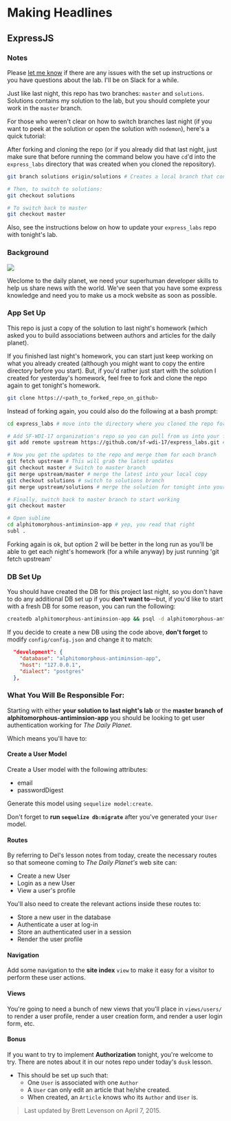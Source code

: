 # Making Headlines
## ExpressJS

### Notes

Please [let me know](mailto:brett.levenson@ga.co) if there are any issues with the set up instructions or you have questions about the lab. I'll be on Slack for a while.

Just like last night, this repo has two branches: `master` and `solutions`. Solutions contains my solution to the lab, but you should complete your work in the `master` branch.

For those who weren't clear on how to switch branches last night (if you want to peek at the solution or open the solution with `nodemon`), here's a quick tutorial:

After forking and cloning the repo (or if you already did that last night, just make sure that before running the command below you have `cd`'d into the `express_labs` directory that was created when you cloned the repository).

```bash
git branch solutions origin/solutions # Creates a local branch that contains the solution I created

# Then, to switch to solutions:
git checkout solutions

# To switch back to master
git checkout master
```

Also, see the instructions below on how to update your `express_labs` repo with tonight's lab.

### Background

<img src="daily_planet.jpg">

Weclome to the daily planet, we need your superhuman developer skills to help us share news with the world. We've seen that you have some express knowledge and need you to make us a mock website as soon as possible.

### App Set Up

This repo is just a copy of the solution to last night's homework (which asked you to build associations between authors and articles for the daily planet).

If you finished last night's homework, you can start just keep working on what you already created (although you might want to copy the entire directory before you start). But, if you'd rather just start with the solution I created for yesterday's homework, feel free to fork and clone the repo again to get tonight's homework.

```bash
git clone https://<path_to_forked_repo_on_github>
```

Instead of forking again, you could also do the following at a bash prompt:
```bash
cd express_labs # move into the directory where you cloned the repo for last night's homework

# Add SF-WDI-17 organization's repo so you can pull from us into your forked copy:
git add remote upstream https://github.com/sf-wdi-17/express_labs.git # make sure git isn't reporting any errors, and then do:

# Now you get the updates to the repo and merge them for each branch
git fetch upstream # This will grab the latest updates
git checkout master # Switch to master branch
git merge upstream/master # merge the latest into your local copy
git checkout solutions # switch to solutions branch
git merge upstream/solutions # merge the solution for tonight into your local copy

# Finally, switch back to master branch to start working
git checkout master

# Open sublime
cd alphitomorphous-antiminsion-app # yep, you read that right
subl .
```

Forking again is ok, but option 2 will be better in the long run as you'll be able to get each night's homework (for a while anyway) by just running 'git fetch upstream'

### DB Set Up

You should have created the DB for this project last night, so you don't have to do any additional DB set up if you **don't want to**—but, if you'd like to start with a fresh DB for some reason, you can run the following:

```bash
createdb alphitomorphous-antiminsion-app && psql -d alphitomorphous-antiminsion-app -a -f baalshem-adrenotropic-db.sql
```

If you decide to create a new DB using the code above, **don't forget** to modify `config/config.json` and change it to match:

```json
  "development": {
    "database": "alphitomorphous-antiminsion-app",
    "host": "127.0.0.1",
    "dialect": "postgres"
  },
```

### What You Will Be Responsible For:

Starting with either **your solution to last night's lab** or the **master branch of alphitomorphous-antiminsion-app** you should be looking to get user authentication working for *The Daily Planet*.

Which means you'll have to:

#### Create a User Model

Create a User model with the following attributes:

 - email
 - passwordDigest

Generate this model using `sequelize model:create`.

Don't forget to **run `sequelize db:migrate`** after you've generated your `User` model.

#### Routes

By referring to Del's lesson notes from today, create the necessary routes so that someone coming to *The Daily Planet's* web site can:

 - Create a new User
 - Login as a new User
 - View a user's profile

You'll also need to create the relevant actions inside these routes to:

 - Store a new user in the database
 - Authenticate a user at log-in
 - Store an authenticated user in a session
 - Render the user profile

#### Navigation

Add some navigation to the **site index** `view` to make it easy for a visitor to perform these user actions.

#### Views

You're going to need a bunch of new views that you'll place in `views/users/` to render a user profile, render a user creation form, and render a user login form, etc.

#### Bonus

If you want to try to implement **Authorization** tonight, you're welcome to try. There are notes about it in our notes repo under today's `dusk` lesson.

 - This should be set up such that:
   - One `User` is associated with one `Author`
   - A `User` can only edit an article that he/she created.
   - When created, an `Article` knows who its `Author` and `User` is.

> Last updated by Brett Levenson on April 7, 2015.
